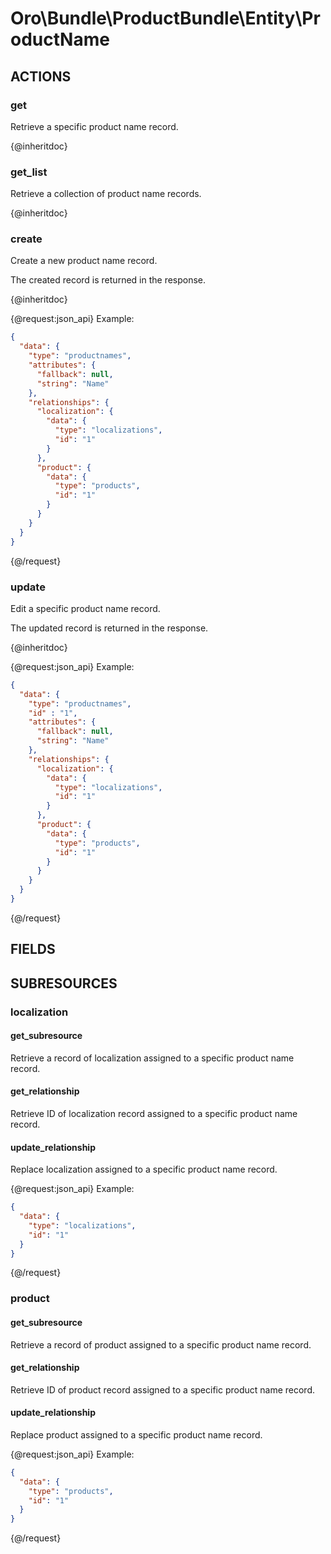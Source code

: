 # Oro\Bundle\ProductBundle\Entity\ProductName

## ACTIONS

### get

Retrieve a specific product name record.

{@inheritdoc}

### get_list

Retrieve a collection of product name records.

{@inheritdoc}

### create

Create a new product name record.

The created record is returned in the response.

{@inheritdoc}

{@request:json_api}
Example:

```JSON
{
  "data": {
    "type": "productnames",
    "attributes": {
      "fallback": null,
      "string": "Name"
    },
    "relationships": {
      "localization": {
        "data": {
          "type": "localizations",
          "id": "1"
        }
      },
      "product": {
        "data": {
          "type": "products",
          "id": "1"
        }
      }
    }
  }
}
```
{@/request}

### update

Edit a specific product name record.

The updated record is returned in the response.

{@inheritdoc}

{@request:json_api}
Example:

```JSON
{
  "data": {
    "type": "productnames",
    "id" : "1",
    "attributes": {
      "fallback": null,
      "string": "Name"
    },
    "relationships": {
      "localization": {
        "data": {
          "type": "localizations",
          "id": "1"
        }
      },
      "product": {
        "data": {
          "type": "products",
          "id": "1"
        }
      }
    }
  }
}
```
{@/request}

## FIELDS

## SUBRESOURCES

### localization

#### get_subresource

Retrieve a record of localization assigned to a specific product name record.

#### get_relationship

Retrieve ID of localization record assigned to a specific product name record.

#### update_relationship

Replace localization assigned to a specific product name record.

{@request:json_api}
Example:

```JSON
{
  "data": {
    "type": "localizations",
    "id": "1"
  }
}
```
{@/request}

### product

#### get_subresource

Retrieve a record of product assigned to a specific product name record.

#### get_relationship

Retrieve ID of product record assigned to a specific product name record.

#### update_relationship

Replace product assigned to a specific product name record.

{@request:json_api}
Example:

```JSON
{
  "data": {
    "type": "products",
    "id": "1"
  }
}
```
{@/request}
